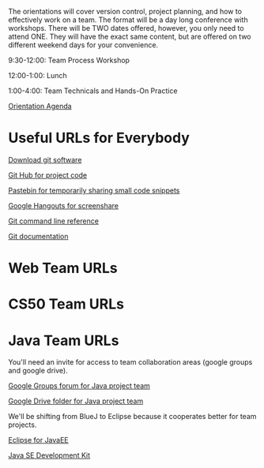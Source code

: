 The orientations will cover version control, project planning, and how to 
effectively work on a team. The format will be a day long conference with 
workshops. There will be TWO dates offered, however, you only need to 
attend ONE. They will have the exact same content, but are offered on 
two different weekend days for your convenience.

9:30-12:00: Team Process Workshop

12:00-1:00: Lunch

1:00-4:00: Team Technicals and Hands-On Practice

[Orientation Agenda](https://docs.google.com/document/d/1iRhxRcDN8FiXYau8gGbU2cIcTh2-0EXrP3dfeAQ9Ti0/edit?usp=sharing)


# Useful URLs for Everybody
[Download git software](http://git-scm.com/downloads)

[Git Hub for project code](https://github.com/)

[Pastebin for temporarily sharing small code snippets](http://www.pastebin.com/)

[Google Hangouts for screenshare](https://plus.google.com/hangouts)

[Git command line reference](http://www.codeproject.com/Articles/457305/Basic-Git-Command-Line-Reference-for-Windows-Users)

[Git documentation](http://git-scm.com/doc)


# Web Team URLs





# CS50 Team URLs





# Java Team URLs

You'll need an invite for access to team collaboration areas (google groups and google drive).

[Google Groups forum for Java project team](https://groups.google.com/forum/#!forum/codergirlstl-java-team-projects)

[Google Drive folder for Java project team](https://drive.google.com/open?id=0B9p-nqiv5_gHfjgySVBmZllOZWduLU5wdWYxV2Rwc2VXMVcxNVFyZEUxcWw4OENPUmFYLWc&authuser=0)

We'll be shifting from BlueJ to Eclipse because it cooperates better for team projects.

[Eclipse for JavaEE](http://www.eclipse.org/downloads/packages/eclipse-ide-java-ee-developers/lunasr2)

[Java SE Development Kit](http://www.oracle.com/technetwork/java/javase/downloads/jdk8-downloads-2133151.html)

